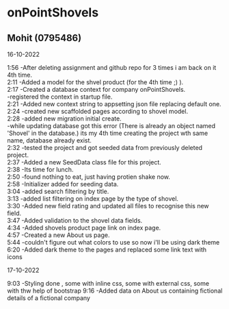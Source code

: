 # onPointShovels

## Mohit (0795486)

16-10-2022

1:56
	-After deleting assignment and github repo for 3 times i am back on it 4th time. <br>
2:11
	-Added a model for the shvel product (for the 4th time ;) ). <br>
2:17
	-Created a database context for company onPointShovels. <br>
	-registered the context in startup file. <br>
2:21
	-Added new context string to appsetting json file replacing default one. <br>
2:24
	-created new scaffolded pages according to shovel model. <br>
2:28
	-added new migration initial create. <br>
	-while updating database got this error (There is already an object named 'Shovel' in the database.) its my 4th time creating the project wth same name, database already exist. <br>
2:32
	-tested the project and got seeded data from previously deleted project. <br>
2:37
	-Added a new SeedData class file for this project. <br>
2:38
	-Its time for lunch. <br>
2:50
	-found nothing to eat, just having protien shake now. <br>
2:58
	-Initializer added for seeding data. <br>
3:04
	-added search filtering by title. <br>
3:13
	-added list filtering on index page by the type of shovel. <br>
3:30
	-Added new field rating and updated all files to recognise this new field. <br>
3:47
	-Added validation to the shovel data fields. <br>
4:34
	-Added shovels product page link on index page. <br>
4:57
	-Created a new About us page. <br>
5:44
	-couldn't figure out what colors to use so now i'll be using dark theme
6:20
	-Added dark theme to the pages and replaced some link text with icons


17-10-2022
	
9:03
	-Styling done , some with inline css, some with external css, some with thw help of bootstrap
9:16
	-Added data on About us containing fictional details of a fictional company